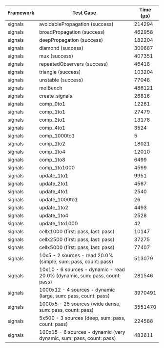 | Framework | Test Case | Time (μs) |
| --- | --- | --- |
| signals | avoidablePropagation (success) | 214294 |
| signals | broadPropagation (success) | 462958 |
| signals | deepPropagation (success) | 182204 |
| signals | diamond (success) | 300687 |
| signals | mux (success) | 407351 |
| signals | repeatedObservers (success) | 46418 |
| signals | triangle (success) | 103204 |
| signals | unstable (success) | 77048 |
| signals | molBench | 486121 |
| signals | create_signals | 26816 |
| signals | comp_0to1 | 12261 |
| signals | comp_1to1 | 27479 |
| signals | comp_2to1 | 13178 |
| signals | comp_4to1 | 3524 |
| signals | comp_1000to1 | 5 |
| signals | comp_1to2 | 18021 |
| signals | comp_1to4 | 12010 |
| signals | comp_1to8 | 6499 |
| signals | comp_1to1000 | 4599 |
| signals | update_1to1 | 9951 |
| signals | update_2to1 | 4567 |
| signals | update_4to1 | 2540 |
| signals | update_1000to1 | 26 |
| signals | update_1to2 | 4493 |
| signals | update_1to4 | 2528 |
| signals | update_1to1000 | 42 |
| signals | cellx1000 (first: pass, last: pass) | 10147 |
| signals | cellx2500 (first: pass, last: pass) | 37275 |
| signals | cellx5000 (first: pass, last: pass) | 77407 |
| signals | 10x5 - 2 sources - read 20.0% (simple, sum: pass, count: pass) | 513079 |
| signals | 10x10 - 6 sources - dynamic - read 20.0% (dynamic, sum: pass, count: pass) | 281546 |
| signals | 1000x12 - 4 sources - dynamic (large, sum: pass, count: pass) | 3970491 |
| signals | 1000x5 - 25 sources (wide dense, sum: pass, count: pass) | 3551470 |
| signals | 5x500 - 3 sources (deep, sum: pass, count: pass) | 224588 |
| signals | 100x15 - 6 sources - dynamic (very dynamic, sum: pass, count: pass) | 483611 |
